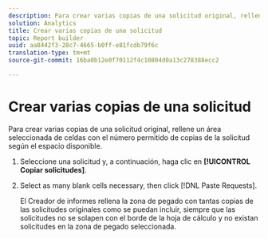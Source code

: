 ```yaml
---
description: Para crear varias copias de una solicitud original, rellene un área seleccionada de celdas con el número permitido de copias de la solicitud según el espacio disponible.
solution: Analytics
title: Crear varias copias de una solicitud
topic: Report builder
uuid: aa8442f3-28c7-4665-b0ff-e81fcdb79f6c
translation-type: tm+mt
source-git-commit: 16ba0b12e0f70112f4c10804d0a13c278388ecc2

---
```



# Crear varias copias de una solicitud

Para crear varias copias de una solicitud original, rellene un área seleccionada de celdas con el número permitido de copias de la solicitud según el espacio disponible.

1. Seleccione una solicitud y, a continuación, haga clic en **[!UICONTROL Copiar solicitudes]**.
1. Select as many blank cells necessary, then click [!DNL Paste Requests].

   El Creador de informes rellena la zona de pegado con tantas copias de las solicitudes originales como se puedan incluir, siempre que las solicitudes no se solapen con el borde de la hoja de cálculo y no existan solicitudes en la zona de pegado seleccionada.
